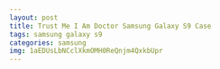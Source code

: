 ```yaml
---
layout: post
title: Trust Me I Am Doctor Samsung Galaxy S9 Case
tags: samsung galaxy s9
categories: samsung
img: 1aEDUsLbNCclXkmOMH0ReQnjm4QxkbUpr
---
```

